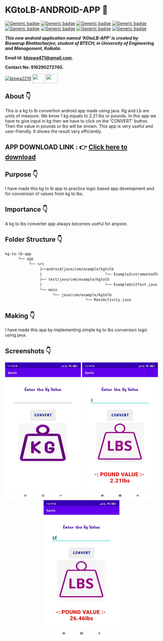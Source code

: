 # KGtoLB-ANDROID-APP :star_struck: 

[![Generic badge](https://img.shields.io/badge/java-v%2015-brightgreen)](https://shields.io/) [![Generic badge](https://img.shields.io/badge/android-app-ff69b4)](https://shields.io/) [![Generic badge](https://img.shields.io/badge/xml-UI-red)](https://shields.io/) [![Generic badge](https://img.shields.io/badge/classpath-v%204.0.1-yellow)](https://shields.io/) [![Generic badge](https://img.shields.io/badge/compile%20sdk%20-v%2030-blue)](https://shields.io/) [![Generic badge](https://img.shields.io/badge/buildtool%20-v%2030.0..2-orange)](https://shields.io/) [![Generic badge](https://img.shields.io/badge/target%20sdk-v%2030-green)](https://shields.io/) [![Generic badge](https://img.shields.io/badge/min%20sdk-v%2016-purple)](https://shields.io/) 

***This new android application named 'KGtoLB-APP' is created by Biswarup Bhattacharjee, student of BTECH, in University of Engineering and Management, Kolkata.***

**Email Id: bbiswa471@gmail.com.** 

**Contact No: 916290272740.** 

<p align="left">
<a href="https://www.facebook.com/profile.php?id=100070395300810" target="blank"><img align="center" src="https://cdn.jsdelivr.net/npm/simple-icons@3.0.1/icons/facebook.svg" alt="biswa2210" height="30" width="40" /></a>
<a href="https://instagram.com/biswarup2210" target="blank"><img align="center" src="https://cdn.jsdelivr.net/npm/simple-icons@3.0.1/icons/instagram.svg" alt="" height="30" width="40" /></a>
<a href="https://github.com/biswa2210/biswa2210" target="blank"><img align="center" src="https://cdn.jsdelivr.net/npm/simple-icons@3.0.1/icons/github.svg" alt="" height="30" width="40" /></a>
</p>

## About :point_down: 

<div align="justified">
 
This is a kg to lb convertion android app made using java. Kg and Lb are units of measure. We know 1 kg equals to 2.21 lbs or pounds. In this app we have to give input in kg then we have to click on the 'CONVERT' button. Then the value in pounds or lbs will be shown. This app is very useful and user-friendly. It shows the result very efficiently.

</div>

## APP DOWNLOAD LINK : :point_right: <a href="https://drive.google.com/file/d/1R4v0CufmuiJ0lWQBToryT9fL7Oyu_JNY/view" download>Click here to download</a>

## Purpose :point_down:

<div align="justified">
       
I have made this kg to lb app to practice logic based app development and for conversion of values from kg to lbs.
 
</div>
       
## Importance :point_down:

<div align="justified">

A kg to lbs converter app always becomes useful for anyone. 

</div>

## Folder Structure :point_down:
```bash
kg-to-lb-app
      └── app
           └── src
                ├──android/java/com/example/kgtolb
                |                             └── ExampleInstrumentedTest.java
                ├── test/java/com/example/kgtolb
                |                             └── ExampleUnitTest.java
                └── main
                      └── java/com/example/kgtolb
                                     └── MainActivity.java  
 ```             
## Making :point_down:

<div align="justified">

I have made this app by implementing simple kg to lbs conversion logic using java.

</div>


## Screenshots :point_down: 

<div align="center">
  
<a href="pics/k1.jpeg"><img src="pics/k1.jpeg" width="250" height= "450"></a> <a href="pics/k2.jpeg"><img src="pics/k2.jpeg" width="250" height= "450"></a> <a href="pics/k3.jpeg"><img src="pics/k3.jpeg" width="250" height= "450"></a>
 

       
</div>


